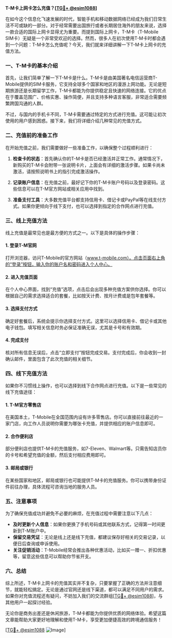 **T-M卡上网卡怎么充值？[[TG💪+ @esim1088](https://t.me/s/esim1088)]**

在如今这个信息化飞速发展的时代，智能手机和移动数据网络已经成为我们日常生活不可或缺的一部分。对于经常需要出国旅行或者长期居住海外的朋友来说，选择一款合适的国际上网卡显得尤为重要。而提到国际上网卡，T-M卡（T-Mobile SIM卡）无疑是一个非常受欢迎的选择。然而，很多人在初次使用T-M卡时都会遇到一个问题：T-M卡怎么充值呢？今天，我们就来详细讲解一下T-M卡上网卡的充值方法。

### 一、T-M卡的基本介绍

首先，让我们简单了解一下T-M卡是什么。T-M卡是由美国著名电信运营商T-Mobile提供的SIM卡服务，它支持全球多个国家和地区的漫游上网功能。无论是短期旅游还是长期留学工作，T-M卡都能为你提供稳定且快速的网络连接。它的优点在于覆盖范围广、价格实惠、操作简便，并且支持多种语言客服，非常适合需要频繁跨国沟通的人群。

不过，与国内的手机卡不同，T-M卡需要通过特定的方式进行充值。这可能让初次使用的用户感到困惑。接下来，我们将详细介绍几种常见的充值方式。

### 二、充值前的准备工作

在开始充值之前，我们需要做好一些准备工作，以确保整个过程顺利进行：

1. **检查卡的状态**：首先确认你的T-M卡是否已经激活并正常工作。通常情况下，新购买的T-M卡会附带一张说明卡片，上面会有详细的激活步骤。如果卡尚未激活，请按照说明书上的指引完成激活操作。

2. **记录账户信息**：在充值之前，最好记下你的T-M卡账户号码以及登录密码。这些信息可以在T-M官方网站或相关应用中找到。

3. **准备支付工具**：大多数充值平台都支持信用卡、借记卡或PayPal等在线支付方式。如果你更倾向于线下支付，也可以选择到指定的合作网点进行充值。

### 三、线上充值方法

线上充值是最常见也是最方便的方式之一。以下是具体的操作步骤：

#### 1. 登录T-M官网
打开浏览器，访问T-Mobile的官方网站（www.t-mobile.com）。点击页面右上角的“登录”按钮，输入你的账户名和密码进入个人中心。

#### 2. 进入充值页面
在个人中心界面，找到“充值”选项，点击后会出现多种充值方案供你选择。你可以根据自己的需求选择适合的套餐，比如按天计费、按月计费或是包年套餐等。

#### 3. 选择支付方式
确定好套餐后，系统会提示你选择支付方式。这里可以选择信用卡、借记卡或其他电子钱包。填写相关信息时务必保证准确无误，尤其是卡号和有效期。

#### 4. 完成支付
核对所有信息无误后，点击“立即支付”按钮完成交易。支付完成后，你会收到一封确认邮件，里面包含了此次充值的相关细节。

### 四、线下充值方法

如果你不习惯线上操作，也可以选择到线下合作网点进行充值。以下是一些常见的线下充值途径：

#### 1. T-M官方零售店
在美国本土，T-Mobile在全国范围内设有许多零售店。你可以直接前往最近的一家门店，向工作人员说明你需要为哪张卡充值，并提供相应的账户信息即可。

#### 2. 合作便利店
部分便利店也提供T-M卡的充值服务，如7-Eleven、Walmart等。只需告知店员你的卡号和希望充值的金额，然后支付相应费用即可。

#### 3. 邮局或银行
在某些国家和地区，邮局或银行也可能提供T-M卡的充值服务。你可以携带身份证件前往办理，具体流程可咨询当地的服务人员。

### 五、注意事项

为了确保充值成功并避免不必要的麻烦，在充值过程中需要注意以下几点：

- **及时更新个人信息**：如果你更换了手机号码或其他联系方式，记得第一时间更新到T-M账户中。
- **保留交易凭证**：无论是线上还是线下充值，都建议保存好相关的交易记录，以便日后查询或申诉使用。
- **关注促销活动**：T-Mobile经常会推出各种优惠活动，比如买一赠一、折扣优惠等，留意这些信息可以帮助你节省开支。

### 六、总结

综上所述，T-M卡上网卡的充值其实并不复杂，只要掌握了正确的方法并注意细节，就能轻松搞定。无论是通过官网还是线下渠道，都可以满足不同用户的需求。如果你对充值流程还有疑问，不妨加入我们的交流群组[[TG💪+ @esim1088](https://t.me/s/esim1088)]，与其他用户一起探讨经验。

无论你是商务出差还是休闲旅游，T-M卡都能为你提供优质的网络体验。希望这篇文章能帮助大家更好地理解和使用T-M卡，享受更加便捷高效的跨境通信服务！

[[TG💪+ @esim1088](https://t.me/s/esim1088) ![Image](https://i.postimg.cc/4NQfJmqS/Snipaste-2025-05-13-00-14-12.png)]